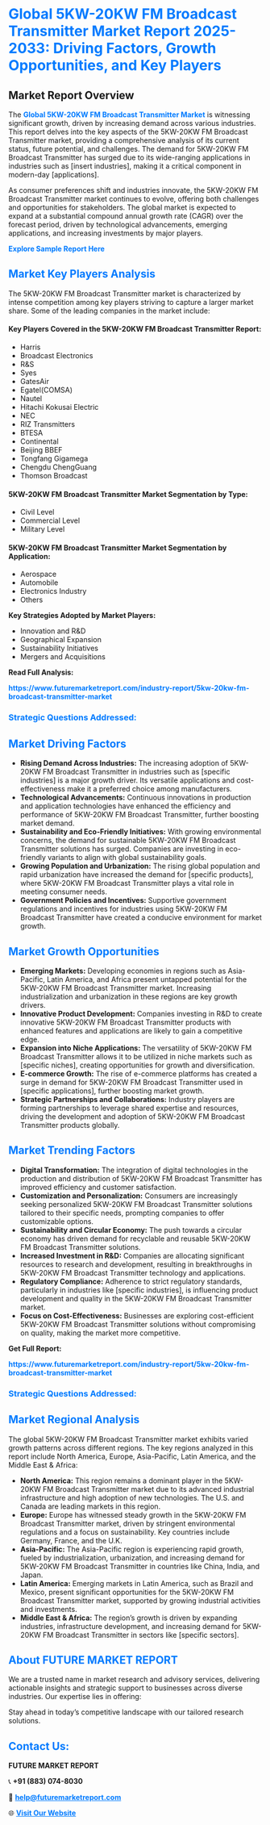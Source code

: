 <h1 style="color: #007BFF;">Global 5KW-20KW FM Broadcast Transmitter Market Report 2025-2033: Driving Factors, Growth Opportunities, and Key Players</h1>

<section id="overview">
<h2>Market Report Overview</h2>
<p>The <a href="https://www.futuremarketreport.com/industry-report/5kw-20kw-fm-broadcast-transmitter-market" style="color: #007BFF; text-decoration: none;"><strong>Global 5KW-20KW FM Broadcast Transmitter Market</strong></a> is witnessing significant growth, driven by increasing demand across various industries. This report delves into the key aspects of the 5KW-20KW FM Broadcast Transmitter market, providing a comprehensive analysis of its current status, future potential, and challenges. The demand for 5KW-20KW FM Broadcast Transmitter has surged due to its wide-ranging applications in industries such as [insert industries], making it a critical component in modern-day [applications].</p>
<p>As consumer preferences shift and industries innovate, the 5KW-20KW FM Broadcast Transmitter market continues to evolve, offering both challenges and opportunities for stakeholders. The global market is expected to expand at a substantial compound annual growth rate (CAGR) over the forecast period, driven by technological advancements, emerging applications, and increasing investments by major players.</p>
</section>

<section id="overview">
<p><a href="https://www.futuremarketreport.com/request-sample/reportId=35764" style="color: #007BFF; text-decoration: none;"><strong>Explore Sample Report Here</strong></a></p>
</section>

<section id="key-players">
<h2 style="color: #007BFF;">Market Key Players Analysis</h2>
<p>The 5KW-20KW FM Broadcast Transmitter market is characterized by intense competition among key players striving to capture a larger market share. Some of the leading companies in the market include:</p>
<h4>Key Players Covered in the 5KW-20KW FM Broadcast Transmitter Report:</h4>
<ul><li>Harris</li><li>Broadcast Electronics</li><li>R&amp;S</li><li>Syes</li><li>GatesAir</li><li>Egatel(COMSA)</li><li>Nautel</li><li>Hitachi Kokusai Electric</li><li>NEC</li><li>RIZ Transmitters</li><li>BTESA</li><li>Continental</li><li>Beijing BBEF</li><li>Tongfang Gigamega</li><li>Chengdu ChengGuang</li><li>Thomson Broadcast</li></ul>
<h4>5KW-20KW FM Broadcast Transmitter Market Segmentation by Type:</h4>
<ul><li>Civil Level</li><li>Commercial Level</li><li>Military Level</li></ul>

<h4>5KW-20KW FM Broadcast Transmitter Market Segmentation by Application:</h4>
<ul><li>Aerospace</li><li>Automobile</li><li>Electronics Industry</li><li>Others</li></ul>
<p><strong>Key Strategies Adopted by Market Players:</strong></p>
<ul>
<li>Innovation and R&D</li>
<li>Geographical Expansion</li>
<li>Sustainability Initiatives</li>
<li>Mergers and Acquisitions</li>
</ul>
</section>

<section>
<p><strong>Read Full Analysis: </strong></p><a href="https://www.futuremarketreport.com/industry-report/5kw-20kw-fm-broadcast-transmitter-market" style="color: #007BFF; text-decoration: none;"><strong>https://www.futuremarketreport.com/industry-report/5kw-20kw-fm-broadcast-transmitter-market</strong></a>
<h3 style="color: #007BFF;">Strategic Questions Addressed:</h3>
</section>

<section id="driving-factors">
<h2 style="color: #007BFF;">Market Driving Factors</h2>
<ul>
<li><strong>Rising Demand Across Industries:</strong> The increasing adoption of 5KW-20KW FM Broadcast Transmitter in industries such as [specific industries] is a major growth driver. Its versatile applications and cost-effectiveness make it a preferred choice among manufacturers.</li>
<li><strong>Technological Advancements:</strong> Continuous innovations in production and application technologies have enhanced the efficiency and performance of 5KW-20KW FM Broadcast Transmitter, further boosting market demand.</li>
<li><strong>Sustainability and Eco-Friendly Initiatives:</strong> With growing environmental concerns, the demand for sustainable 5KW-20KW FM Broadcast Transmitter solutions has surged. Companies are investing in eco-friendly variants to align with global sustainability goals.</li>
<li><strong>Growing Population and Urbanization:</strong> The rising global population and rapid urbanization have increased the demand for [specific products], where 5KW-20KW FM Broadcast Transmitter plays a vital role in meeting consumer needs.</li>
<li><strong>Government Policies and Incentives:</strong> Supportive government regulations and incentives for industries using 5KW-20KW FM Broadcast Transmitter have created a conducive environment for market growth.</li>
</ul>
</section>

<section id="growth-opportunities">
<h2 style="color: #007BFF;">Market Growth Opportunities</h2>
<ul>
<li><strong>Emerging Markets:</strong> Developing economies in regions such as Asia-Pacific, Latin America, and Africa present untapped potential for the 5KW-20KW FM Broadcast Transmitter market. Increasing industrialization and urbanization in these regions are key growth drivers.</li>
<li><strong>Innovative Product Development:</strong> Companies investing in R&D to create innovative 5KW-20KW FM Broadcast Transmitter products with enhanced features and applications are likely to gain a competitive edge.</li>
<li><strong>Expansion into Niche Applications:</strong> The versatility of 5KW-20KW FM Broadcast Transmitter allows it to be utilized in niche markets such as [specific niches], creating opportunities for growth and diversification.</li>
<li><strong>E-commerce Growth:</strong> The rise of e-commerce platforms has created a surge in demand for 5KW-20KW FM Broadcast Transmitter used in [specific applications], further boosting market growth.</li>
<li><strong>Strategic Partnerships and Collaborations:</strong> Industry players are forming partnerships to leverage shared expertise and resources, driving the development and adoption of 5KW-20KW FM Broadcast Transmitter products globally.</li>
</ul>
</section>

<section id="trending-factors">
<h2 style="color: #007BFF;">Market Trending Factors</h2>
<ul>
<li><strong>Digital Transformation:</strong> The integration of digital technologies in the production and distribution of 5KW-20KW FM Broadcast Transmitter has improved efficiency and customer satisfaction.</li>
<li><strong>Customization and Personalization:</strong> Consumers are increasingly seeking personalized 5KW-20KW FM Broadcast Transmitter solutions tailored to their specific needs, prompting companies to offer customizable options.</li>
<li><strong>Sustainability and Circular Economy:</strong> The push towards a circular economy has driven demand for recyclable and reusable 5KW-20KW FM Broadcast Transmitter solutions.</li>
<li><strong>Increased Investment in R&D:</strong> Companies are allocating significant resources to research and development, resulting in breakthroughs in 5KW-20KW FM Broadcast Transmitter technology and applications.</li>
<li><strong>Regulatory Compliance:</strong> Adherence to strict regulatory standards, particularly in industries like [specific industries], is influencing product development and quality in the 5KW-20KW FM Broadcast Transmitter market.</li>
<li><strong>Focus on Cost-Effectiveness:</strong> Businesses are exploring cost-efficient 5KW-20KW FM Broadcast Transmitter solutions without compromising on quality, making the market more competitive.</li>
</ul>
</section>

<section>
<p><strong>Get Full Report: </strong></p><a href="https://www.futuremarketreport.com/industry-report/5kw-20kw-fm-broadcast-transmitter-market" style="color: #007BFF; text-decoration: none;"><strong>https://www.futuremarketreport.com/industry-report/5kw-20kw-fm-broadcast-transmitter-market</strong></a>
<h3 style="color: #007BFF;">Strategic Questions Addressed:</h3>
</section>


<section id="regional-analysis">
<h2 style="color: #007BFF;">Market Regional Analysis</h2>
<p>The global 5KW-20KW FM Broadcast Transmitter market exhibits varied growth patterns across different regions. The key regions analyzed in this report include North America, Europe, Asia-Pacific, Latin America, and the Middle East & Africa:</p>
<ul>
<li><strong>North America:</strong> This region remains a dominant player in the 5KW-20KW FM Broadcast Transmitter market due to its advanced industrial infrastructure and high adoption of new technologies. The U.S. and Canada are leading markets in this region.</li>
<li><strong>Europe:</strong> Europe has witnessed steady growth in the 5KW-20KW FM Broadcast Transmitter market, driven by stringent environmental regulations and a focus on sustainability. Key countries include Germany, France, and the U.K.</li>
<li><strong>Asia-Pacific:</strong> The Asia-Pacific region is experiencing rapid growth, fueled by industrialization, urbanization, and increasing demand for 5KW-20KW FM Broadcast Transmitter in countries like China, India, and Japan.</li>
<li><strong>Latin America:</strong> Emerging markets in Latin America, such as Brazil and Mexico, present significant opportunities for the 5KW-20KW FM Broadcast Transmitter market, supported by growing industrial activities and investments.</li>
<li><strong>Middle East & Africa:</strong> The region’s growth is driven by expanding industries, infrastructure development, and increasing demand for 5KW-20KW FM Broadcast Transmitter in sectors like [specific sectors].</li>
</ul>
</section>

<footer>
<h2 style="color: #007BFF;">About FUTURE MARKET REPORT</h2>
<p>We are a trusted name in market research and advisory services, delivering actionable insights and strategic support to businesses across diverse industries. Our expertise lies in offering:</p>

<p>Stay ahead in today’s competitive landscape with our tailored research solutions.</p>

<h2 style="color: #007BFF;">Contact Us:</h2>
<p><strong>FUTURE MARKET REPORT</strong></p>
<p>📞 <strong>+91 (883) 074-8030</strong></p>
<p>📧 <strong><a href="mailto:help@futuremarketreport.com" style="color: #007BFF;">help@futuremarketreport.com</a></strong></p>
<p>🌐 <strong><a href="https://www.futuremarketreport.com/" style="color: #007BFF;">Visit Our Website</a></strong></p>
</footer>